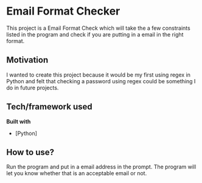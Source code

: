 # Email Format Checker
This project is a Email Format Check which will take the a few constraints listed in the program and check if you are putting in a email in the right format.
## Motivation
I wanted to create this project because it would be my first using regex in Python and felt that 
checking a password using regex could be something I do in future projects.

## Tech/framework used

<b>Built with</b>
- [Python]


## How to use?
Run the program and put in a email address in the prompt. The program will let you know whether that is an acceptable email or not.
